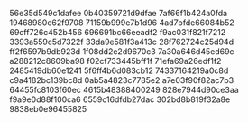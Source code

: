56e35d549c1dafee
0b40359721d9dfae
7af66f1b424a0fda
19468980e62f9708
71159b999e7b1d96
4ad7bfde66084b52
69cff726c452b456
696691bc66eeadf2
f9ac031f821f7212
3393a559c5d7322f
33da9e581f3a413c
28f762724c25d94d
ff2f6597b9db923d
1f08dd2e2d9670c3
7a30a646d45ed69c
a288212c8609ba98
f02cf733445bff1f
71efa69a26edf1f2
2485419db60e1241
5f6ff4b6d083cb12
74337164219a0c8d
c9a4182bc139bc8d
0ab5a4823c7785e2
a7e03f90f82ac7b3
64455fc8103f60ec
4615b48388400249
828e7944d90ce3aa
f9a9e0d88f100ca6
6559c16dfdb27dac
302bd8b819f32a8e
9838eb0e96455825
